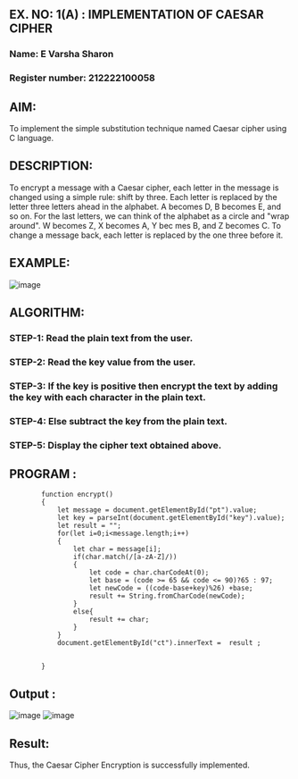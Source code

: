 ## EX. NO: 1(A) : IMPLEMENTATION OF CAESAR CIPHER

### Name: E Varsha Sharon
### Register number: 212222100058

## AIM:

To implement the simple substitution technique named Caesar cipher using C language.

## DESCRIPTION:

To encrypt a message with a Caesar cipher, each letter in the message is changed using a simple rule: shift by three. Each letter is replaced by the letter three letters ahead in the alphabet. A becomes D, B becomes E, and so on. For the last letters, we can think of the
alphabet as a circle and "wrap around". W becomes Z, X becomes A, Y bec mes B, and Z
becomes C. To change a message back, each letter is replaced by the one three before it.

## EXAMPLE:



![image](https://github.com/Hemamanigandan/CNS/assets/149653568/eb9c6c43-8c80-4cdd-b9d4-91705a311c79)


## ALGORITHM:

### STEP-1: Read the plain text from the user.
### STEP-2: Read the key value from the user.
### STEP-3: If the key is positive then encrypt the text by adding the key with each character in the plain text.
### STEP-4: Else subtract the key from the plain text.
### STEP-5: Display the cipher text obtained above.


## PROGRAM :
```
        function encrypt()
        {
            let message = document.getElementById("pt").value;
            let key = parseInt(document.getElementById("key").value);
            let result = "";
            for(let i=0;i<message.length;i++)
            {
                let char = message[i];
                if(char.match(/[a-zA-Z]/))
                {
                    let code = char.charCodeAt(0);
                    let base = (code >= 65 && code <= 90)?65 : 97;
                    let newCode = ((code-base+key)%26) +base;
                    result += String.fromCharCode(newCode); 
                }
                else{
                    result += char;
                }
            }
            document.getElementById("ct").innerText =  result ;
        
        
        }
  ```  


## Output :
![image](https://github.com/user-attachments/assets/6902eb9d-8406-44c9-873b-379e74cd8317)
![image](https://github.com/user-attachments/assets/c514e346-38b9-4640-a8d2-c93d485938ef)

## Result:
Thus, the Caesar Cipher Encryption is successfully implemented.
